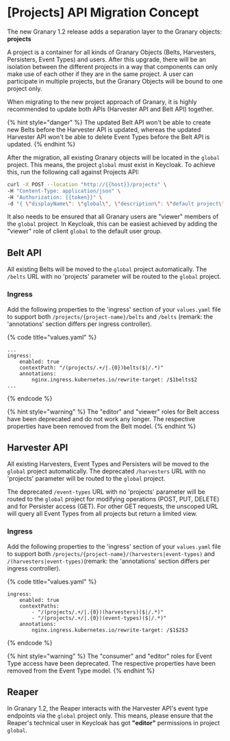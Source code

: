 # \[Projects\] API Migration Concept

The new Granary 1.2 release adds a separation layer to the Granary objects: **projects**

A project is a container for all kinds of Granary Objects \(Belts, Harvesters, Persisters, Event Types\) and users. After this upgrade, there will be an isolation between the different projects in a way that components can only make use of each other if they are in the same project. A user can participate in multiple projects, but the Granary Objects will be bound to one project only.

When migrating to the new project approach of Granary, it is highly recommended to update both APIs \(Harvester API and Belt API\) together.

{% hint style="danger" %}
The updated Belt API won't be able to create new Belts before the Harvester API is updated, whereas the updated Harvester API won't be able to delete Event Types before the Belt API is updated.
{% endhint %}

After the migration, all existing Granary objects will be located in the `global` project. This means, the project `global` must exist in Keycloak. To achieve this, run the following call against Projects API:

```bash
curl -X POST --location "http://{{host}}/projects" \ 
-H "Content-Type: application/json" \ 
-H "Authorization: {{token}}" \ 
-d "{ \"displayName\": \"global\", \"description\": \"default project\" }"
```

It also needs to be ensured that all Granary users are "viewer" members of the `global` project. In Keycloak, this can be easiest achieved by adding the "viewer" role of client `global` to the default user group.

## Belt API

All existing Belts will be moved to the `global` project automatically. The `/belts` URL with no 'projects' parameter will be routed to the `global` project.

### Ingress

Add the following properties to the 'ingress' section of your `values.yaml` file  to support both `/projects/{project-name}/belts` and `/belts` \(remark: the 'annotations' section differs per ingress controller\).

{% code title="values.yaml" %}
```text
...
ingress:
    enabled: true
    contextPath: "/(projects/.+/|.{0})belts($|/.*)"
    annotations:
        nginx.ingress.kubernetes.io/rewrite-target: /$1belts$2
...
```
{% endcode %}

{% hint style="warning" %}
The "editor" and "viewer" roles for Belt access have been deprecated and do not work any longer. The respective properties have been removed from the Belt model.
{% endhint %}

## Harvester API

All existing Harvesters, Event Types and Persisters will be moved to the `global` project automatically. The deprecated `/harvesters` URL with no 'projects' parameter will be routed to the `global` project.

The deprecated `/event-types` URL with no 'projects' parameter will be routed to the `global` project for modifying operations \(POST, PUT, DELETE\) and for Persister access \(GET\). For other GET requests, the unscoped URL will query all Event Types from all projects but return a limited view.

### Ingress

Add the following properties to the 'ingress' section of your `values.yaml` file to support both `/projects/{project-name}/(harvesters|event-types)` and `/(harvesters|event-types)`\(remark: the 'annotations' section differs per ingress controller\).

{% code title="values.yaml" %}
```text
ingress:
    enabled: true
    contextPaths:
        - "/(projects/.+/|.{0})(harvesters)($|/.*)"
        - "/(projects/.+/|.{0})(event-types)($|/.*)"
    annotations:
        nginx.ingress.kubernetes.io/rewrite-target: /$1$2$3
```
{% endcode %}

{% hint style="warning" %}
The "consumer" and "editor" roles for Event Type access have been deprecated. The respective properties have been removed from the Event Type model.
{% endhint %}

## Reaper

In Granary 1.2, the Reaper interacts with the Harvester API's event type endpoints via the `global` project only. This means, please ensure that the Reaper's technical user in Keycloak has got **"editor"** permissions in project `global`.

